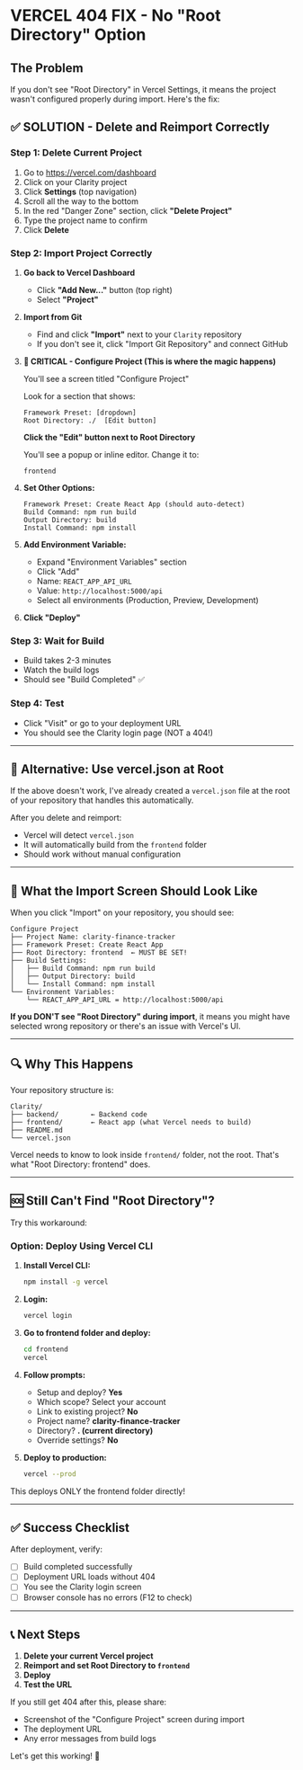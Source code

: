 # VERCEL 404 FIX - No "Root Directory" Option

## The Problem

If you don't see "Root Directory" in Vercel Settings, it means the project wasn't configured properly during import. Here's the fix:

## ✅ SOLUTION - Delete and Reimport Correctly

### Step 1: Delete Current Project

1. Go to https://vercel.com/dashboard
2. Click on your Clarity project
3. Click **Settings** (top navigation)
4. Scroll all the way to the bottom
5. In the red "Danger Zone" section, click **"Delete Project"**
6. Type the project name to confirm
7. Click **Delete**

### Step 2: Import Project Correctly

1. **Go back to Vercel Dashboard**
   - Click **"Add New..."** button (top right)
   - Select **"Project"**

2. **Import from Git**
   - Find and click **"Import"** next to your `Clarity` repository
   - If you don't see it, click "Import Git Repository" and connect GitHub

3. **🚨 CRITICAL - Configure Project (This is where the magic happens)**

   You'll see a screen titled "Configure Project"

   Look for a section that shows:
   ```
   Framework Preset: [dropdown]
   Root Directory: ./  [Edit button]
   ```

   **Click the "Edit" button next to Root Directory**

   You'll see a popup or inline editor. Change it to:
   ```
   frontend
   ```

4. **Set Other Options:**
   ```
   Framework Preset: Create React App (should auto-detect)
   Build Command: npm run build
   Output Directory: build
   Install Command: npm install
   ```

5. **Add Environment Variable:**
   - Expand "Environment Variables" section
   - Click "Add"
   - Name: `REACT_APP_API_URL`
   - Value: `http://localhost:5000/api`
   - Select all environments (Production, Preview, Development)

6. **Click "Deploy"**

### Step 3: Wait for Build

- Build takes 2-3 minutes
- Watch the build logs
- Should see "Build Completed" ✅

### Step 4: Test

- Click "Visit" or go to your deployment URL
- You should see the Clarity login page (NOT a 404!)

---

## 🎯 Alternative: Use vercel.json at Root

If the above doesn't work, I've already created a `vercel.json` file at the root of your repository that handles this automatically.

After you delete and reimport:
- Vercel will detect `vercel.json`
- It will automatically build from the `frontend` folder
- Should work without manual configuration

---

## 📸 What the Import Screen Should Look Like

When you click "Import" on your repository, you should see:

```
Configure Project
├── Project Name: clarity-finance-tracker
├── Framework Preset: Create React App
├── Root Directory: frontend  ← MUST BE SET!
├── Build Settings:
│   ├── Build Command: npm run build
│   ├── Output Directory: build
│   └── Install Command: npm install
└── Environment Variables:
    └── REACT_APP_API_URL = http://localhost:5000/api
```

**If you DON'T see "Root Directory" during import**, it means you might have selected wrong repository or there's an issue with Vercel's UI.

---

## 🔍 Why This Happens

Your repository structure is:
```
Clarity/
├── backend/        ← Backend code
├── frontend/       ← React app (what Vercel needs to build)
├── README.md
└── vercel.json
```

Vercel needs to know to look inside `frontend/` folder, not the root. That's what "Root Directory: frontend" does.

---

## 🆘 Still Can't Find "Root Directory"?

Try this workaround:

### Option: Deploy Using Vercel CLI

1. **Install Vercel CLI:**
   ```bash
   npm install -g vercel
   ```

2. **Login:**
   ```bash
   vercel login
   ```

3. **Go to frontend folder and deploy:**
   ```bash
   cd frontend
   vercel
   ```

4. **Follow prompts:**
   - Setup and deploy? **Yes**
   - Which scope? Select your account
   - Link to existing project? **No**
   - Project name? **clarity-finance-tracker**
   - Directory? **. (current directory)**
   - Override settings? **No**

5. **Deploy to production:**
   ```bash
   vercel --prod
   ```

This deploys ONLY the frontend folder directly!

---

## ✅ Success Checklist

After deployment, verify:
- [ ] Build completed successfully
- [ ] Deployment URL loads without 404
- [ ] You see the Clarity login screen
- [ ] Browser console has no errors (F12 to check)

---

## 📞 Next Steps

1. **Delete your current Vercel project**
2. **Reimport and set Root Directory to `frontend`**
3. **Deploy**
4. **Test the URL**

If you still get 404 after this, please share:
- Screenshot of the "Configure Project" screen during import
- The deployment URL
- Any error messages from build logs

Let's get this working! 🚀
